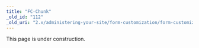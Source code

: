 ```yaml
---
title: "FC-Chunk"
_old_id: "112"
_old_uri: "2.x/administering-your-site/form-customization/form-customization-pages/fc-chunk"
---
```


<div class="note">This page is under construction.</div>